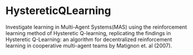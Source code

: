 # HystereticQLearning
Investigate learning in Multi-Agent Systems(MAS) using the reinforcement learning method of Hysteretic Q-learning, replicating the findings in Hysteretic Q-Learning: an algorithm for decentralized reinforcement learning in cooperative multi-agent teams by Matignon et. al (2007). 
